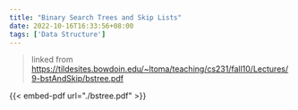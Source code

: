 ```yaml
---
title: "Binary Search Trees and Skip Lists"
date: 2022-10-16T16:33:56+08:00
tags: ['Data Structure']
---
```


>linked from https://tildesites.bowdoin.edu/~ltoma/teaching/cs231/fall10/Lectures/9-bstAndSkip/bstree.pdf

{{< embed-pdf url="./bstree.pdf" >}}

